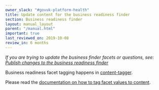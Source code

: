 ```yaml
---
owner_slack: "#govuk-platform-health"
title: Update content for the business readiness finder
section: Business readiness finder
layout: manual_layout
parent: "/manual.html"
important: true
last_reviewed_on: 2019-10-08
review_in: 6 months
---
```


*If you are trying to update the business finder facets or questions, see:
[Publish changes to the business readiness finder][publish-changes]*

Business readiness facet tagging happens in [content-tagger][].

Please read the
[documentation on how to tag facet values to content][tag-content].

[publish-changes]: /manual/business-readiness-publish-changes.html
[content-tagger]: https://content-tagger.integration.publishing.service.gov.uk/facet_groups
[tag-content]: tag-content-with-facet-values.html
